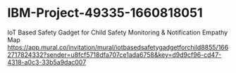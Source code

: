 # IBM-Project-49335-1660818051
IoT Based Safety Gadget for Child Safety Monitoring &amp; Notification
Empathy Map https://app.mural.co/invitation/mural/iotbasedsafetygadgetforchild8855/1662717824332?sender=u8fcf5718dfa707ce1ada6758&key=d9d9cf96-cd47-4318-a0c3-33b5a9dac007
